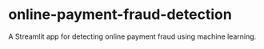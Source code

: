 # online-payment-fraud-detection
A Streamlit app for detecting online payment fraud using machine learning.

